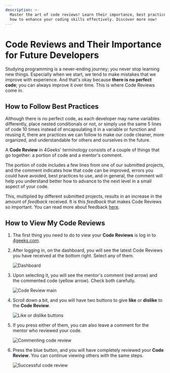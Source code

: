 ```yaml
---
description: >-
  Master the art of code reviews! Learn their importance, best practices, and
  how to enhance your coding skills effectively. Discover more now!
---
```

# Code Reviews and Their Importance for Future Developers

Studying programming is a never-ending journey; you never stop learning new things. Especially when we start, we tend to make mistakes that we improve with experience. And that's okay because **there is no perfect code**; you can always improve it over time. This is where Code Reviews come in.

## How to Follow Best Practices

Although there is no perfect code, as each developer may name variables differently, place nested conditionals or not, or simply use the same 5 lines of code 10 times instead of encapsulating it in a variable or function and reusing it, there are practices we can follow to make our code cleaner, more organized, and understandable for others and ourselves in the future.

A **Code Review** in 4Geeks' terminology consists of a couple of things that go together: a portion of code and a mentor's comment.

The portion of code includes a few lines from one of our submitted projects, and the comment indicates how that code can be improved, errors you could have avoided, best practices to use, and in general, the comment will help you understand better how to advance to the next level in a small aspect of your code.

This, multiplied by different submitted projects, results in an increase in the amount of *feedback* received. It is this *feedback* that makes Code Reviews so important. You can read more about feedback [here](https://4geeks.com/mastering-technical-knowledge#feedback-quality-and-frequency).

## How to View My Code Reviews

1. The first thing you need to do to view your **Code Reviews** is log in to [4geeks.com](https://4geeks.com/login).
2. After logging in, on the dashboard, you will see the latest Code Reviews you have received at the bottom right. Select any of them.

   ![Dashboard](https://github.com/breatheco-de/content/assets/107764250/baacffe8-666a-4ee7-b2d9-53b6507e07bf)

3. Upon selecting it, you will see the mentor's comment (red arrow) and the commented code (yellow arrow). Check both carefully.

   ![Code Review main](https://github.com/breatheco-de/content/assets/107764250/da946258-27b8-4dfc-a878-299262f0ce5c)

4. Scroll down a bit, and you will have two buttons to give **like** or **dislike** to the **Code Review**.

   ![Like or dislike buttons](https://github.com/breatheco-de/content/assets/107764250/02853657-27f2-46f7-a627-6bf64ac27aed)

5. If you press either of them, you can also leave a comment for the mentor who reviewed your code.

   ![Commenting code review](https://github.com/breatheco-de/content/assets/107764250/14faf88d-84a2-414e-ac30-e1488c0b5502)

6. Press the blue button, and you will have completely reviewed your **Code Review**. You can continue viewing others with the same steps.

   ![Successful code review](https://github.com/breatheco-de/content/assets/107764250/b9845eae-c82b-43f5-aaf9-c9c0fcdbb24d)
